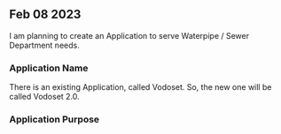 

## Feb 08 2023

I am planning to create an Application to serve Waterpipe / Sewer Department needs.

### Application Name

There is an existing Application, called Vodoset.
So, the new one will be called Vodoset 2.0.

### Application Purpose


